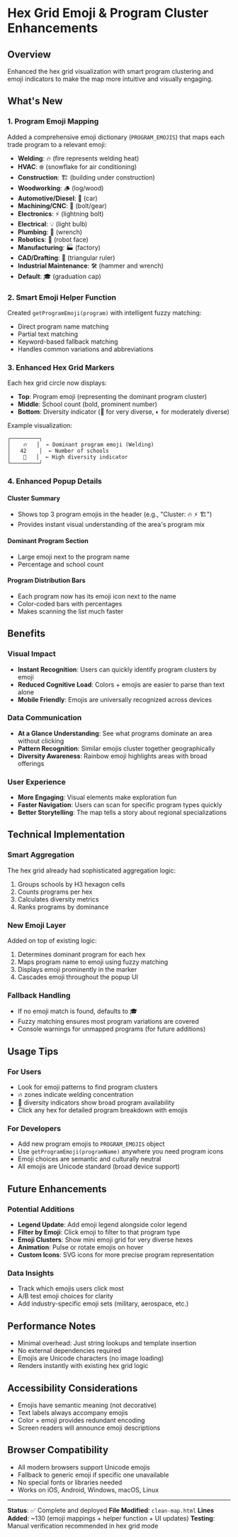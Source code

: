 # Hex Grid Emoji & Program Cluster Enhancements

## Overview
Enhanced the hex grid visualization with smart program clustering and emoji indicators to make the map more intuitive and visually engaging.

## What's New

### 1. Program Emoji Mapping
Added a comprehensive emoji dictionary (`PROGRAM_EMOJIS`) that maps each trade program to a relevant emoji:

- **Welding**: 🔥 (fire represents welding heat)
- **HVAC**: ❄️ (snowflake for air conditioning)
- **Construction**: 🏗️ (building under construction)
- **Woodworking**: 🪵 (log/wood)
- **Automotive/Diesel**: 🚗 (car)
- **Machining/CNC**: 🔩 (bolt/gear)
- **Electronics**: ⚡ (lightning bolt)
- **Electrical**: 💡 (light bulb)
- **Plumbing**: 🔧 (wrench)
- **Robotics**: 🤖 (robot face)
- **Manufacturing**: 🏭 (factory)
- **CAD/Drafting**: 📐 (triangular ruler)
- **Industrial Maintenance**: 🛠️ (hammer and wrench)
- **Default**: 🎓 (graduation cap)

### 2. Smart Emoji Helper Function
Created `getProgramEmoji(program)` with intelligent fuzzy matching:
- Direct program name matching
- Partial text matching
- Keyword-based fallback matching
- Handles common variations and abbreviations

### 3. Enhanced Hex Grid Markers
Each hex grid circle now displays:
- **Top**: Program emoji (representing the dominant program cluster)
- **Middle**: School count (bold, prominent number)
- **Bottom**: Diversity indicator (🌈 for very diverse, ◐ for moderately diverse)

Example visualization:
```
┌─────────┐
│    🔥   │  ← Dominant program emoji (Welding)
│   42    │  ← Number of schools
│    🌈   │  ← High diversity indicator
└─────────┘
```

### 4. Enhanced Popup Details

#### Cluster Summary
- Shows top 3 program emojis in the header (e.g., "Cluster: 🔥 ⚡ 🏗️")
- Provides instant visual understanding of the area's program mix

#### Dominant Program Section
- Large emoji next to the program name
- Percentage and school count

#### Program Distribution Bars
- Each program now has its emoji icon next to the name
- Color-coded bars with percentages
- Makes scanning the list much faster

## Benefits

### Visual Impact
- **Instant Recognition**: Users can quickly identify program clusters by emoji
- **Reduced Cognitive Load**: Colors + emojis are easier to parse than text alone
- **Mobile Friendly**: Emojis are universally recognized across devices

### Data Communication
- **At a Glance Understanding**: See what programs dominate an area without clicking
- **Pattern Recognition**: Similar emojis cluster together geographically
- **Diversity Awareness**: Rainbow emoji highlights areas with broad offerings

### User Experience
- **More Engaging**: Visual elements make exploration fun
- **Faster Navigation**: Users can scan for specific program types quickly
- **Better Storytelling**: The map tells a story about regional specializations

## Technical Implementation

### Smart Aggregation
The hex grid already had sophisticated aggregation logic:
1. Groups schools by H3 hexagon cells
2. Counts programs per hex
3. Calculates diversity metrics
4. Ranks programs by dominance

### New Emoji Layer
Added on top of existing logic:
1. Determines dominant program for each hex
2. Maps program name to emoji using fuzzy matching
3. Displays emoji prominently in the marker
4. Cascades emoji throughout the popup UI

### Fallback Handling
- If no emoji match is found, defaults to 🎓
- Fuzzy matching ensures most program variations are covered
- Console warnings for unmapped programs (for future additions)

## Usage Tips

### For Users
- Look for emoji patterns to find program clusters
- 🔥 zones indicate welding concentration
- 🌈 diversity indicators show broad program availability
- Click any hex for detailed program breakdown with emojis

### For Developers
- Add new program emojis to `PROGRAM_EMOJIS` object
- Use `getProgramEmoji(programName)` anywhere you need program icons
- Emoji choices are semantic and culturally neutral
- All emojis are Unicode standard (broad device support)

## Future Enhancements

### Potential Additions
- **Legend Update**: Add emoji legend alongside color legend
- **Filter by Emoji**: Click emoji to filter to that program type
- **Emoji Clusters**: Show mini emoji grid for very diverse hexes
- **Animation**: Pulse or rotate emojis on hover
- **Custom Icons**: SVG icons for more precise program representation

### Data Insights
- Track which emojis users click most
- A/B test emoji choices for clarity
- Add industry-specific emoji sets (military, aerospace, etc.)

## Performance Notes
- Minimal overhead: Just string lookups and template insertion
- No external dependencies required
- Emojis are Unicode characters (no image loading)
- Renders instantly with existing hex grid logic

## Accessibility Considerations
- Emojis have semantic meaning (not decorative)
- Text labels always accompany emojis
- Color + emoji provides redundant encoding
- Screen readers will announce emoji descriptions

## Browser Compatibility
- All modern browsers support Unicode emojis
- Fallback to generic emoji if specific one unavailable
- No special fonts or libraries needed
- Works on iOS, Android, Windows, macOS, Linux

---

**Status**: ✅ Complete and deployed
**File Modified**: `clean-map.html`
**Lines Added**: ~130 (emoji mappings + helper function + UI updates)
**Testing**: Manual verification recommended in hex grid mode


